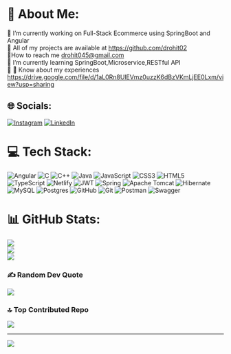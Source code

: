 # 💫 About Me:
🔭 I’m currently working on Full-Stack Ecommerce using SpringBoot and Angular<br>👯 All of my projects are available at https://github.com/drohit02<br>🤝How to reach me drohit045@gmail.com<br>🌱 I’m currently learning SpringBoot,Microservice,RESTful API<br>💬 📄 Know about my experiences https://drive.google.com/file/d/1aL0Rn8UlEVmz0uzzK6dBzVKmLjEE0Lxm/view?usp=sharing


## 🌐 Socials:
[![Instagram](https://img.shields.io/badge/Instagram-%23E4405F.svg?logo=Instagram&logoColor=white)](https://instagram.com/rohit_deshmukh1199) [![LinkedIn](https://img.shields.io/badge/LinkedIn-%230077B5.svg?logo=linkedin&logoColor=white)](https://linkedin.com/in/rohit-deshmukh045) 

# 💻 Tech Stack:
![Angular](https://img.shields.io/badge/angular-%23DD0031.svg?style=flat-square&logo=angular&logoColor=white) ![C](https://img.shields.io/badge/c-%2300599C.svg?style=flat-square&logo=c&logoColor=white) ![C++](https://img.shields.io/badge/c++-%2300599C.svg?style=flat-square&logo=c%2B%2B&logoColor=white) ![Java](https://img.shields.io/badge/java-%23ED8B00.svg?style=flat-square&logo=openjdk&logoColor=white) ![JavaScript](https://img.shields.io/badge/javascript-%23323330.svg?style=flat-square&logo=javascript&logoColor=%23F7DF1E) ![CSS3](https://img.shields.io/badge/css3-%231572B6.svg?style=flat-square&logo=css3&logoColor=white) ![HTML5](https://img.shields.io/badge/html5-%23E34F26.svg?style=flat-square&logo=html5&logoColor=white) ![TypeScript](https://img.shields.io/badge/typescript-%23007ACC.svg?style=flat-square&logo=typescript&logoColor=white) ![Netlify](https://img.shields.io/badge/netlify-%23000000.svg?style=flat-square&logo=netlify&logoColor=#00C7B7) ![JWT](https://img.shields.io/badge/JWT-black?style=flat-square&logo=JSON%20web%20tokens) ![Spring](https://img.shields.io/badge/spring-%236DB33F.svg?style=flat-square&logo=spring&logoColor=white) ![Apache Tomcat](https://img.shields.io/badge/apache%20tomcat-%23F8DC75.svg?style=flat-square&logo=apache-tomcat&logoColor=black) ![Hibernate](https://img.shields.io/badge/Hibernate-59666C?style=flat-square&logo=Hibernate&logoColor=white) ![MySQL](https://img.shields.io/badge/mysql-4479A1.svg?style=flat-square&logo=mysql&logoColor=white) ![Postgres](https://img.shields.io/badge/postgres-%23316192.svg?style=flat-square&logo=postgresql&logoColor=white) ![GitHub](https://img.shields.io/badge/github-%23121011.svg?style=flat-square&logo=github&logoColor=white) ![Git](https://img.shields.io/badge/git-%23F05033.svg?style=flat-square&logo=git&logoColor=white) ![Postman](https://img.shields.io/badge/Postman-FF6C37?style=flat-square&logo=postman&logoColor=white) ![Swagger](https://img.shields.io/badge/-Swagger-%23Clojure?style=flat-square&logo=swagger&logoColor=white)
# 📊 GitHub Stats:
![](https://github-readme-stats.vercel.app/api?username=drohit02&theme=dracula&hide_border=false&include_all_commits=true&count_private=true)<br/>
![](https://github-readme-streak-stats.herokuapp.com/?user=drohit02&theme=dracula&hide_border=false)<br/>
![](https://github-readme-stats.vercel.app/api/top-langs/?username=drohit02&theme=dracula&hide_border=false&include_all_commits=true&count_private=true&layout=compact)

### ✍️ Random Dev Quote
![](https://quotes-github-readme.vercel.app/api?type=horizontal&theme=radical)

### 🔝 Top Contributed Repo
![](https://github-contributor-stats.vercel.app/api?username=drohit02&limit=5&theme=dark&combine_all_yearly_contributions=true)

---
[![](https://visitcount.itsvg.in/api?id=drohit02&icon=5&color=5)](https://visitcount.itsvg.in)

<!-- Proudly created with GPRM ( https://gprm.itsvg.in ) -->
